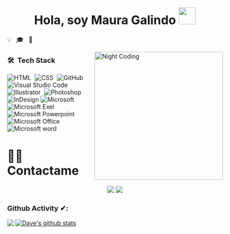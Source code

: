 <h1 align="center"><b>Hola, soy Maura Galindo </b><img src="https://user-images.githubusercontent.com/5679180/79618120-0daffb80-80be-11ea-819e-d2b0fa904d07.gif" width="40px"></h1>

💡 &nbsp;
🎓 &nbsp;
🌱 &nbsp;

  
<img alt="Night Coding" src="https://media.giphy.com/media/9LwSYQz5jGpOyYr163/giphy.gif" width= 
"300" align="right"/>

### 🛠 &nbsp;Tech Stack
![HTML](https://img.shields.io/badge/-HTML-05122A?style=flat&logo=HTML5)&nbsp;
![CSS](https://img.shields.io/badge/-CSS-05122A?style=flat&logo=CSS3&logoColor=1572B6)&nbsp;
![GitHub](https://img.shields.io/badge/-GitHub-05122A?style=flat&logo=github)&nbsp;
![Visual Studio Code](https://img.shields.io/badge/-Visual%20Studio%20Code-05122A?style=flat&logo=visual-studio-code&logoColor=007ACC)&nbsp;
![Illustrator](https://img.shields.io/badge/-Illustrator-05122A?style=flat&logo=adobe-illustrator)&nbsp;
![Photoshop](https://img.shields.io/badge/-Photoshop-05122A?style=flat&logo=adobe-photoshop)&nbsp;
![InDesign](https://img.shields.io/badge/-InDesign-05122A?style=flat&logo=adobe-indesign)
![Microsoft](https://img.shields.io/badge/Windows-0078D6?style=for-the-badge&logo=windows&logoColor=white)
![Microsoft Exel](https://img.shields.io/badge/Microsoft_Excel-217346?style=for-the-badge&logo=microsoft-excel&logoColor=white)
![Microsoft Powerpoint](https://img.shields.io/badge/Microsoft_PowerPoint-B7472A?style=for-the-badge&logo=microsoft-powerpoint&logoColor=white)
![Microsoft Office](https://img.shields.io/badge/Microsoft_Office-D83B01?style=for-the-badge&logo=microsoft-office&logoColor=white)
![Microsoft word](https://img.shields.io/badge/Microsoft_Word-2B579A?style=for-the-badge&logo=microsoft-word&logoColor=white)



<p align="center">
  <h1> 🤝🏻 &nbsp; Contactame
  </h1>  
</p>

<p align="center">
<a href="https://www.linkedin.com/in/maura-galindo/"><img src="https://img.shields.io/badge/LinkedIn-0077B5?style=for-the-badge&logo=linkedin&logoColor=white"/></a>
<a href="mauralizeth1699@gmail.com"><img src="https://img.shields.io/badge/Gmail-D14836?style=for-the-badge&logo=gmail&logoColor=white"/></a>

</p>

### Github Activity ✔:

<a href="https://github.com/Davekibh">
  <img align="left" src="https://github-readme-stats.vercel.app/api/top-langs/?username=Davekibh&theme=tokyonight" />
  </a>

<a href="https://github.com/Davekibh">
 <img align="center" src="https://github-readme-stats.vercel.app/api?username=Davekibh&show_icons=true&theme=tokyonight&line_height=27" alt="Dave's github stats"/>
</a>

<br/>
<br/>
<br/>

